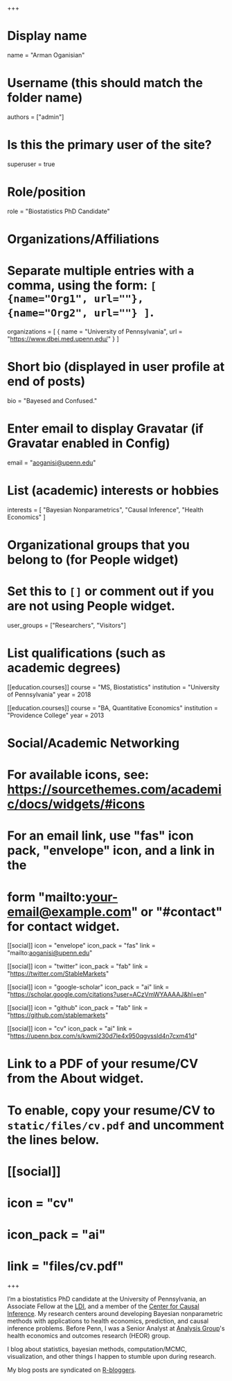 +++
# Display name
name = "Arman Oganisian"

# Username (this should match the folder name)
authors = ["admin"]

# Is this the primary user of the site?
superuser = true

# Role/position
role = "Biostatistics PhD Candidate"

# Organizations/Affiliations
#   Separate multiple entries with a comma, using the form: `[ {name="Org1", url=""}, {name="Org2", url=""} ]`.
organizations = [ { name = "University of Pennsylvania", url = "https://www.dbei.med.upenn.edu/" } ]

# Short bio (displayed in user profile at end of posts)
bio = "Bayesed and Confused."

# Enter email to display Gravatar (if Gravatar enabled in Config)
email = "aoganisi@upenn.edu"

# List (academic) interests or hobbies
interests = [
  "Bayesian Nonparametrics",
  "Causal Inference",
  "Health Economics"
]

# Organizational groups that you belong to (for People widget)
#   Set this to `[]` or comment out if you are not using People widget.
user_groups = ["Researchers", "Visitors"]

# List qualifications (such as academic degrees)
[[education.courses]]
  course = "MS, Biostatistics"
  institution = "University of Pennsylvania"
  year = 2018

[[education.courses]]
  course = "BA, Quantitative Economics"
  institution = "Providence College"
  year = 2013

# Social/Academic Networking
# For available icons, see: https://sourcethemes.com/academic/docs/widgets/#icons
#   For an email link, use "fas" icon pack, "envelope" icon, and a link in the
#   form "mailto:your-email@example.com" or "#contact" for contact widget.

[[social]]
  icon = "envelope"
  icon_pack = "fas"
  link = "mailto:aoganisi@upenn.edu"

[[social]]
  icon = "twitter"
  icon_pack = "fab"
  link = "https://twitter.com/StableMarkets"

[[social]]
  icon = "google-scholar"
  icon_pack = "ai"
  link = "https://scholar.google.com/citations?user=ACzVmWYAAAAJ&hl=en"

[[social]]
  icon = "github"
  icon_pack = "fab"
  link = "https://github.com/stablemarkets"

[[social]]
  icon = "cv"
  icon_pack = "ai"
  link = "https://upenn.box.com/s/kwmi230d7le4x950qgvssld4n7cxm41d"

# Link to a PDF of your resume/CV from the About widget.
# To enable, copy your resume/CV to `static/files/cv.pdf` and uncomment the lines below.
# [[social]]
#   icon = "cv"
#   icon_pack = "ai"
#   link = "files/cv.pdf"

+++

I’m a biostatistics PhD candidate at the University of Pennsylvania, an Associate Fellow at the [LDI](https://ldi.upenn.edu/), and a member of the [Center for Causal Inference](https://www.cceb.med.upenn.edu/cci). My research centers around developing Bayesian nonparametric methods with applications to health economics, prediction, and causal inference problems. Before Penn, I was a Senior Analyst at [Analysis Group](https://www.analysisgroup.com/practices/epidemiology-and--biostatistics/)'s health economics and outcomes research (HEOR) group.

I blog about statistics, bayesian methods, computation/MCMC, visualization, and other things I happen to stumble upon during research.

My blog posts are syndicated on [R-bloggers](https://www.r-bloggers.com/).